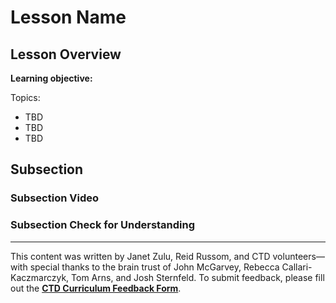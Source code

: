 # Lesson Name

## Lesson Overview

**Learning objective:**

Topics: 
  * TBD
  * TBD
  * TBD

## Subsection

### Subsection Video

### Subsection Check for Understanding

---
This content was written by Janet Zulu, Reid Russom, and CTD volunteers—with special thanks to the brain trust of John McGarvey, Rebecca Callari-Kaczmarczyk, Tom Arns, and Josh Sternfeld. To submit feedback, please fill out the **[CTD Curriculum Feedback Form](https://forms.gle/RZq5mav7wotFxyie6)**.

